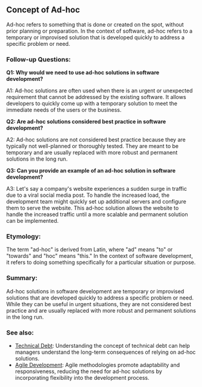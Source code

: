 ## Concept of Ad-hoc

Ad-hoc refers to something that is done or created on the spot, without prior
planning or preparation. In the context of software, ad-hoc refers to a
temporary or improvised solution that is developed quickly to address a
specific problem or need.

### Follow-up Questions:

**Q1: Why would we need to use ad-hoc solutions in software development?**

A1: Ad-hoc solutions are often used when there is an urgent or unexpected
requirement that cannot be addressed by the existing software. It allows
developers to quickly come up with a temporary solution to meet the immediate
needs of the users or the business.

**Q2: Are ad-hoc solutions considered best practice in software development?**

A2: Ad-hoc solutions are not considered best practice because they are typically
not well-planned or thoroughly tested. They are meant to be temporary and are
usually replaced with more robust and permanent solutions in the long run.

**Q3: Can you provide an example of an ad-hoc solution in software development?**

A3: Let's say a company's website experiences a sudden surge in traffic due to a
viral social media post. To handle the increased load, the development team
might quickly set up additional servers and configure them to serve the website.
This ad-hoc solution allows the website to handle the increased traffic until a
more scalable and permanent solution can be implemented.

### Etymology:

The term "ad-hoc" is derived from Latin, where "ad" means "to" or "towards" and
"hoc" means "this." In the context of software development, it refers to doing
something specifically for a particular situation or purpose.

### Summary:

Ad-hoc solutions in software development are temporary or improvised solutions
that are developed quickly to address a specific problem or need. While they can
be useful in urgent situations, they are not considered best practice and are
usually replaced with more robust and permanent solutions in the long run.

### See also:

- [Technical Debt](?concept=technical+debt&specialist_role=Software+architect&target_audience=Manager+without+much+technical+background):
  Understanding the concept of technical debt can help managers understand the
  long-term consequences of relying on ad-hoc solutions.
- [Agile Development](?concept=agile+development&specialist_role=Software+architect&target_audience=Manager+without+much+technical+background):
  Agile methodologies promote adaptability and responsiveness, reducing the need
  for ad-hoc solutions by incorporating flexibility into the development process.